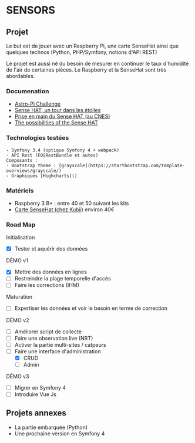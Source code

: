 # SENSORS


## Projet 

Le but est de jouer avec un Raspberry Pi, une carte SenseHat ainsi que quelques
technos (Python, PHP/Symfony, notions d'API REST)

Le projet est aussi né du besoin de mesurer en continuer le taux d'humidité de
l'air de certaines pièces. Le Raspberry et la SenseHat sont très abordables.

### Documenation

*  [Astro-Pi Challenge](https://www.raspberrypi.org/blog/announcing-2017-18-astro-pi/)
*  [Sense HAT, un tour dans les étoiles](https://www.framboise314.fr/sense-hat-un-tour-dans-les-etoiles/)
*  [Prise en main du Sense HAT (au CNES)](https://proxima.cnes.fr/sites/default/files/drupal/201612/default/prx_meet_the_sense_hat_23_11_fr.pdf)
* [The possibilities of the Sense HAT](https://www.raspberrypi.org/blog/sense-hat-projects/)

### Technologies testées

    - Symfony 3.4 (optique Symfony 4 + webpack)
    - API Rest (FOSRestBundle et autes)
    Composants :
    - Bootstrap theme : [grayscale](https://startbootstrap.com/template-overviews/grayscale/)
    - Graphiques [Highcharts]()

### Matériels

*  Raspberry 3 B+ : entre 40 et 50 suivant les kits
*  [Carte SenseHat (chez Kubii)](https://www.kubii.fr/cartes-extension-cameras-raspberry-pi/1081-raspberry-pi-sense-hat-kubii-640522710799.html)  environ 40€

### Road Map

Initialisation
*  [X] Tester et aquérir des données

DÉMO v1
  *  [X] Mettre des données en lignes
  *  [ ] Restreindre la plage temporelle d'accès
  *  [ ] Faire les corrections (IHM)

Maturation
*  [ ] Expertiser les données et voir le besoin en terme de correction

DÉMO v2
  -  [ ] Améliorer script de collecte
  -  [ ] Faire une observation live (NRT)
  -  [ ] Activer la partie multi-sites / catpeurs
  -  [ ] Faire une interface d'administration
    - [X] CRUD
    - [ ] Admin 

DÉMO v3
  * [ ] Migrer en Symfony 4
  * [ ] Introduire Vue Js

## Projets annexes

*  La partie embarquée (Python)
*  Une prochaine version en Symfony 4
